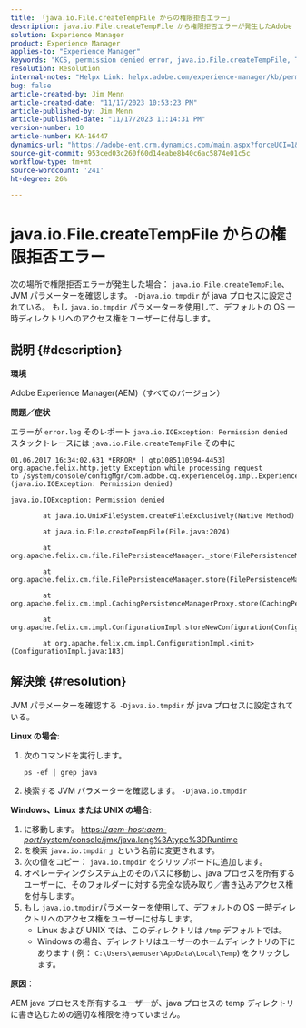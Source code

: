 ```yaml
---
title: 「java.io.File.createTempFile からの権限拒否エラー」
description: java.io.File.createTempFile から権限拒否エラーが発生したAdobe Experience Managerの問題を解決する方法を説明します。
solution: Experience Manager
product: Experience Manager
applies-to: "Experience Manager"
keywords: "KCS, permission denied error, java.io.File.createTempFile, Troubleshooting, Adobe Experience Manager, AEM"
resolution: Resolution
internal-notes: "Helpx Link: helpx.adobe.com/experience-manager/kb/permission_denied_error_from_java_io_file.html"
bug: false
article-created-by: Jim Menn
article-created-date: "11/17/2023 10:53:23 PM"
article-published-by: Jim Menn
article-published-date: "11/17/2023 11:14:31 PM"
version-number: 10
article-number: KA-16447
dynamics-url: "https://adobe-ent.crm.dynamics.com/main.aspx?forceUCI=1&pagetype=entityrecord&etn=knowledgearticle&id=d26c9815-9c85-ee11-8179-6045bd006268"
source-git-commit: 953ced03c260f60d14eabe8b40c6ac5874e01c5c
workflow-type: tm+mt
source-wordcount: '241'
ht-degree: 26%

---
```


# java.io.File.createTempFile からの権限拒否エラー


次の場所で権限拒否エラーが発生した場合： `java.io.File.createTempFile`、JVM パラメーターを確認します。 `-Djava.io.tmpdir` が java プロセスに設定されている。 もし `java.io.tmpdir` パラメーターを使用して、デフォルトの OS 一時ディレクトリへのアクセス権をユーザーに付与します。

## 説明 {#description}


<b>環境</b>

Adobe Experience Manager(AEM)（すべてのバージョン）

<b>問題／症状</b>

エラーが `error.log` そのレポート `java.io.IOException: Permission denied` スタックトレースには `java.io.File.createTempFile` その中に




```
01.06.2017 16:34:02.631 *ERROR* [ qtp1085110594-4453]  org.apache.felix.http.jetty Exception while processing request to /system/console/configMgr/com.adobe.cq.experiencelog.impl.ExperienceLogConfigServlet (java.io.IOException: Permission denied)

java.io.IOException: Permission denied

        at java.io.UnixFileSystem.createFileExclusively(Native Method)

        at java.io.File.createTempFile(File.java:2024)

        at org.apache.felix.cm.file.FilePersistenceManager._store(FilePersistenceManager.java:699)

        at org.apache.felix.cm.file.FilePersistenceManager.store(FilePersistenceManager.java:660)

        at org.apache.felix.cm.impl.CachingPersistenceManagerProxy.store(CachingPersistenceManagerProxy.java:242)

        at org.apache.felix.cm.impl.ConfigurationImpl.storeNewConfiguration(ConfigurationImpl.java:462)

        at org.apache.felix.cm.impl.ConfigurationImpl.<init>(ConfigurationImpl.java:183)
```







## 解決策 {#resolution}


JVM パラメーターを確認する `-Djava.io.tmpdir` が java プロセスに設定されている。

<b>Linux の場合</b>:

1. 次のコマンドを実行します。




   ```
   ps -ef | grep java
   ```


2. 検索する JVM パラメーターを確認します。 `-Djava.io.tmpdir`


<b>Windows、Linux または UNIX の場合</b>:

1. に移動します。 [https://*aem-host:aem-port*/system/console/jmx/java.lang%3Atype%3DRuntime](https://aem-host:aem-port/system/console/jmx/java.lang%3Atype%3DRuntime)
2. を検索 `java.io.tmpdir` 」という名前に変更されます。
3. 次の値をコピー： `java.io.tmpdir` をクリップボードに追加します。
4.    オペレーティングシステム上のそのパスに移動し、java プロセスを所有するユーザーに、そのフォルダーに対する完全な読み取り／書き込みアクセス権を付与します。
5. もし `java.io.tmpdir`パラメーターを使用して、デフォルトの OS 一時ディレクトリへのアクセス権をユーザーに付与します。
   - Linux および UNIX では、このディレクトリは `/tmp` デフォルトでは。
   - Windows の場合、ディレクトリはユーザーのホームディレクトリの下にあります ( 例： `C:\Users\aemuser\AppData\Local\Temp`) をクリックします。


<b>原因</b>：

AEM java プロセスを所有するユーザーが、java プロセスの temp ディレクトリに書き込むための適切な権限を持っていません。
